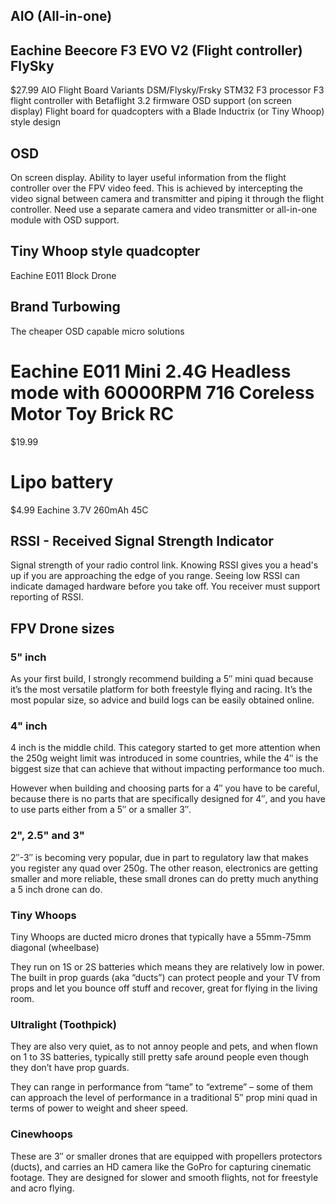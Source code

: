 ## AIO (All-in-one)


## Eachine Beecore F3 EVO V2 (Flight controller) FlySky
$27.99
AIO Flight Board
Variants DSM/Flysky/Frsky
STM32 F3 processor
F3 flight controller with Betaflight 3.2 firmware
OSD support (on screen display) 
Flight board for quadcopters with a Blade Inductrix (or Tiny Whoop) style design


## OSD
On screen display.
Ability to layer useful information from the flight controller over the FPV video feed.
This is achieved by intercepting the video signal between camera and transmitter and piping it through the flight controller.
Need use a separate camera and video transmitter or all-in-one module with OSD support.

## Tiny Whoop style quadcopter
Eachine E011 Block Drone


## Brand Turbowing
The cheaper OSD capable micro solutions

# Eachine E011 Mini 2.4G Headless mode with 60000RPM 716 Coreless Motor Toy Brick RC
$19.99

# Lipo battery
$4.99
Eachine 3.7V 260mAh 45C

## RSSI - Received Signal Strength Indicator
Signal strength of your radio control link.
Knowing RSSI gives you a head's up if you are approaching the edge of you range.
Seeing low RSSI can indicate damaged hardware before you take off.
You receiver must support reporting of RSSI.

## FPV Drone sizes

### 5" inch
As your first build, I strongly recommend building a 5″ mini quad because it’s the most versatile platform for both freestyle flying and racing. It’s the most popular size, so advice and build logs can be easily obtained online.

### 4" inch
4 inch is the middle child.
This category started to get more attention when the 250g weight limit was introduced in some countries, while the 4″ is the biggest size that can achieve that without impacting performance too much.

However when building and choosing parts for a 4″ you have to be careful, because there is no parts that are specifically designed for 4″, and you have to use parts either from a 5″ or a smaller 3″.

### 2", 2.5" and 3"
2″-3″ is becoming very popular, due in part to regulatory law that makes you register any quad over 250g. The other reason, electronics are getting smaller and more reliable, these small drones can do pretty much anything a 5 inch drone can do.

### Tiny Whoops
Tiny Whoops are ducted micro drones that typically have a 55mm-75mm diagonal (wheelbase)

They run on 1S or 2S batteries which means they are relatively low in power. The built in prop guards (aka “ducts”) can protect people and your TV from props and let you bounce off stuff and recover, great for flying in the living room.

### Ultralight (Toothpick)
They are also very quiet, as to not annoy people and pets, and when flown on 1 to 3S batteries, typically still pretty safe around people even though they don’t have prop guards.

They can range in performance from “tame” to “extreme” – some of them can approach the level of performance in a traditional 5″ prop mini quad in terms of power to weight and sheer speed.

### Cinewhoops
These are 3″ or smaller drones that are equipped with propellers protectors (ducts), and carries an HD camera like the GoPro for capturing cinematic footage. They are designed for slower and smooth flights, not for freestyle and acro flying.

